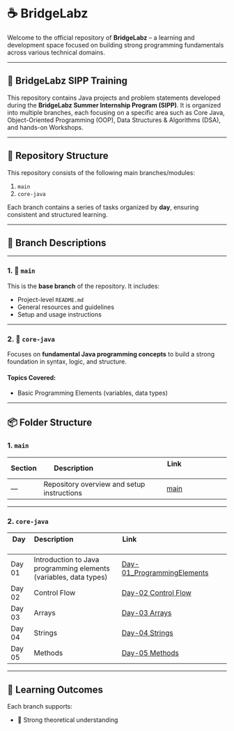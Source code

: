 # ☕ BridgeLabz

Welcome to the official repository of **BridgeLabz** – a learning and development space focused on building strong programming fundamentals across various technical domains.

---

## 🚀 BridgeLabz SIPP Training

This repository contains Java projects and problem statements developed during the **BridgeLabz Summer Internship Program (SIPP)**. It is organized into multiple branches, each focusing on a specific area such as Core Java, Object-Oriented Programming (OOP), Data Structures & Algorithms (DSA), and hands-on Workshops.

---

## 📁 Repository Structure

This repository consists of the following main branches/modules:

1. `main`
2. `core-java`


Each branch contains a series of tasks organized by **day**, ensuring consistent and structured learning.

---

## 🌿 Branch Descriptions

---

### 1. 🔹 `main`

This is the **base branch** of the repository. It includes:
- Project-level `README.md`
- General resources and guidelines
- Setup and usage instructions

---



### 2. 🔹 `core-java`

Focuses on **fundamental Java programming concepts** to build a strong foundation in syntax, logic, and structure.

#### Topics Covered:
- Basic Programming Elements (variables, data types)

---


## 📦 Folder Structure

### 1. `main`

| Section | Description                               | Link                               |
|---------|--------------------------------------------|------------------------------------|
| —       | Repository overview and setup instructions | [main](https://github.com/PrakharShukla42/BridgeLabz-SIPP-Training/blob/main/README.md) |

---

### 2. `core-java`

| Day     | Description                                                        | Link                                                                             |
|---------|--------------------------------------------------------------------|----------------------------------------------------------------------------------|
| Day 01  | Introduction to Java programming elements (variables, data types) | [Day-01_ProgrammingElements](https://github.com/PrakharShukla42/BridgeLabz-SIPP-Training/tree/core-java/Day1_ProgrammingElements) |
| Day 02  | Control Flow | [Day-02 Control Flow](https://github.com/PrakharShukla42/BridgeLabz-SIPP-Training/tree/core-java/Day2_ControlFlow) |
| Day 03  | Arrays | [Day-03 Arrays](https://github.com/PrakharShukla42/BridgeLabz-SIPP-Training/tree/core-java/Day3_Arrays) |
| Day 04  | Strings | [Day-04 Strings](https://github.com/PrakharShukla42/BridgeLabz-SIPP-Training/tree/core-java/Day4_Strings) |
| Day 05  | Methods  | [Day-05 Methods](https://github.com/PrakharShukla42/BridgeLabz-SIPP-Training/tree/core-java/Day5_Methods) |


---

## 🧠 Learning Outcomes

Each branch supports:
- 📘 Strong theoretical understanding
